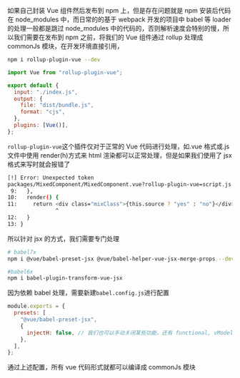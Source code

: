 如果自己封装 Vue 组件然后发布到 npm 上，但是存在问题就是 npm 安装后代码在 node_modules 中，而日常的的基于 webpack 开发的项目中 babel 等 loader 的处理一般都是跳过 node_modules 中的代码的，否则解析速度会特别的慢，所以我们需要在发布到 npm 之前，将我们的 Vue 组件通过 rollup 处理成 commonJs 模块，在开发环境直接引用，

```bash
npm i rollup-plugin-vue --dev
```

```js
import Vue from "rollup-plugin-vue";

export default {
  input: "./index.js",
  output: {
    file: "dist/bundle.js",
    format: "cjs",
  },
  plugins: [Vue()],
};
```

`rollup-plugin-vue`这个插件仅对于正常的 Vue 代码进行处理，如.vue 格式或.js 文件中使用 render(h)方式来 html 渲染都可以正常处理，但是如果我们使用了 jsx 格式来写时就会报错了

```bash
[!] Error: Unexpected token
packages/MixedComponent/MixedComponent.vue?rollup-plugin-vue=script.js (11:11)
 9:   },
10:   render() {
11:     return <div class="mixClass">{this.source ? "yes" : "no"}</div>
               ^
12:   }
13: }
```

所以针对 jsx 的方式，我们需要专门处理

```bash
# babel7x
npm i @vue/babel-preset-jsx @vue/babel-helper-vue-jsx-merge-props --dev

#babel6x
npm i babel-plugin-transform-vue-jsx
```

因为依赖 babel 处理，需要新建`babel.config.js`进行配置

```js
module.exports = {
  presets: [
    "@vue/babel-preset-jsx",
    {
      injectH: false, // 我们也可以手动关闭某些功能，还有 functional, vModel, vOn等
    },
  ],
};
```

通过上述配置，所有 vue 代码形式就都可以编译成 commonJs 模块
